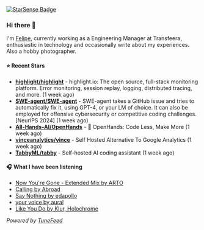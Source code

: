 <a href="https://starsense.app/developer-types" target="_blank"><img src="https://starsense.app/api/badge/?user=valtlfelipe" alt="StarSense Badge"></a>

### Hi there 👋

I'm [Felipe](https://felipevm.com), currently working as a Engineering Manager at Transfeera, enthusiastic in technology and occasionally write about my experiences. Also a hobby photographer.

#### ⭐ Recent Stars
- **[highlight/highlight](https://github.com/highlight/highlight)** - highlight.io: The open source, full-stack monitoring platform. Error monitoring, session replay, logging, distributed tracing, and more. (1 week ago)
- **[SWE-agent/SWE-agent](https://github.com/SWE-agent/SWE-agent)** - SWE-agent takes a GitHub issue and tries to automatically fix it, using GPT-4, or your LM of choice. It can also be employed for offensive cybersecurity or competitive coding challenges. [NeurIPS 2024]  (1 week ago)
- **[All-Hands-AI/OpenHands](https://github.com/All-Hands-AI/OpenHands)** - 🙌 OpenHands: Code Less, Make More (1 week ago)
- **[vinceanalytics/vince](https://github.com/vinceanalytics/vince)** - Self Hosted Alternative To Google Analytics (1 week ago)
- **[TabbyML/tabby](https://github.com/TabbyML/tabby)** - Self-hosted AI coding assistant (1 week ago)

#### 🎧 What I have been listening
- [Now You&#39;re Gone - Extended Mix by ARTO](https://open.spotify.com/track/1x27NXP1zCx00Hyy9rc2bK)
- [Calling by Abroad](https://open.spotify.com/track/6Z7jqjOqJimTfrcFJ6yN3u)
- [Say Nothing by edapollo](https://open.spotify.com/track/4bhqoBrKQngj2kv2IPTGOE)
- [your voice by aural](https://open.spotify.com/track/2NiZpEr4srbANG9GaQNEcD)
- [Like You Do by Klur, Holochrome](https://open.spotify.com/track/5CzlTfYerCpNY30BgF2IOG)

_Powered by [TuneFeed](https://tunefeed.app?ref=github.com)_


